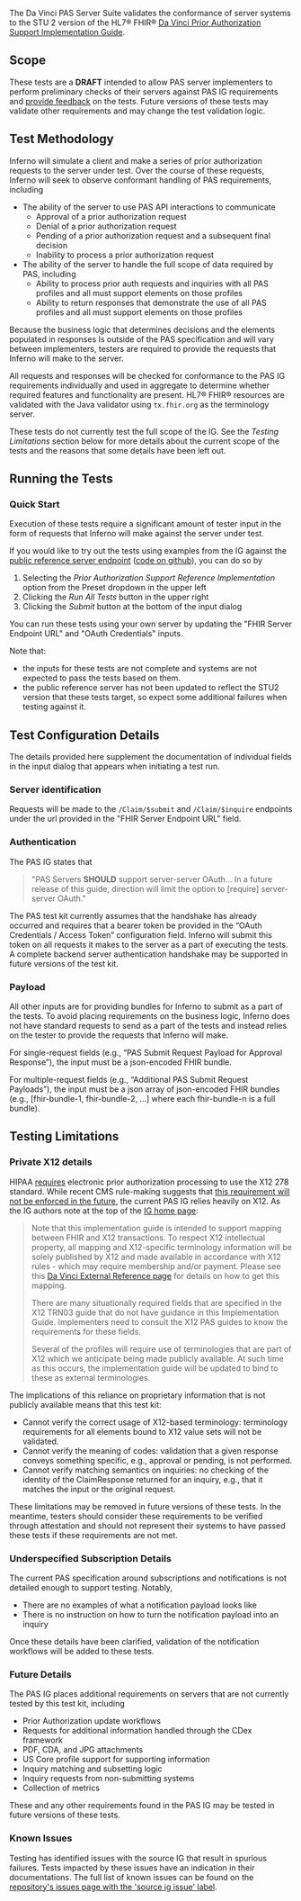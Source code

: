 The Da Vinci PAS Server Suite validates the conformance of server systems 
to the STU 2 version of the HL7® FHIR® 
[Da Vinci Prior Authorization Support Implementation Guide](https://hl7.org/fhir/us/davinci-pas/STU2/).

## Scope

These tests are a **DRAFT** intended to allow PAS server implementers to perform 
preliminary checks of their servers against PAS IG requirements and [provide 
feedback](https://github.com/inferno-framework/davinci-pas-test-kit/issues) 
on the tests. Future versions of these tests may validate other 
requirements and may change the test validation logic.

## Test Methodology

Inferno will simulate a client and make a series of prior authorization requests to the 
server under test. Over the course of these requests, Inferno will seek to observe
conformant handling of PAS requirements, including
- The ability of the server to use PAS API interactions to communicate 
    - Approval of a prior authorization request
    - Denial of a prior authorization request
    - Pending of a prior authorization request and a subsequent final decision
    - Inability to process a prior authorization request
- The ability of the server to handle the full scope of data required by PAS, including
    - Ability to process prior auth requests and inquiries with all PAS profiles and all must support elements on those profiles
    - Ability to return responses that demonstrate the use of all PAS profiles and all must support elements on those profiles

Because the business logic that determines decisions and the elements populated in responses
Is outside of the PAS specification and will vary between implementers, testers
are required to provide the requests that Inferno will make to the server.

All requests and responses will be checked for conformance to the PAS
IG requirements individually and used in aggregate to determine whether
required features and functionality are present. HL7® FHIR® resources are 
validated with the Java validator using `tx.fhir.org` as the terminology server.

These tests do not currently test the full scope of the IG. See the *Testing Limitations* section below 
for more details about the current scope of the tests and the reasons that some details have been left out.

## Running the Tests

### Quick Start

Execution of these tests require a significant amount of tester input in the
form of requests that Inferno will make against the server under test.

If you would like to try out the tests using examples from the IG against the
[public reference server endpoint](https://prior-auth.davinci.hl7.org/fhir) ([code on github](https://github.com/HL7-DaVinci/prior-auth)), you can do so by 
1. Selecting the *Prior Authorization Support Reference Implementation* option from the Preset dropdown in the upper left
2. Clicking the *Run All Tests* button in the upper right
3. Clicking the *Submit* button at the bottom of the input dialog

You can run these tests using your own server by updating the "FHIR Server Endpoint URL" and "OAuth Credentials" inputs.

Note that:
- the inputs for these tests are not complete and systems are not expected to pass the tests based on them.
- the public reference server has not been updated to reflect the STU2 version that these tests target,
    so expect some additional failures when testing against it.

## Test Configuration Details

The details provided here supplement the documentation of individual fields in the input dialog
that appears when initiating a test run.

### Server identification

Requests will be made to the `/Claim/$submit` and `/Claim/$inquire` endpoints under the url provided in the "FHIR Server Endpoint URL" field.

### Authentication

The PAS IG states that 

> "PAS Servers **SHOULD** support server-server OAuth… In a future release of this guide, direction will limit the option to [require] server-server OAuth."

The PAS test kit currently assumes that the handshake has already occurred and requires
that a bearer token be provided in the “OAuth Credentials / Access Token” configuration
field. Inferno will submit this token on all requests it makes to the server as a part of 
executing the tests. A complete backend server authentication handshake may be supported
in future versions of the test kit.

### Payload

All other inputs are for providing bundles for Inferno to submit as a part of the tests. To avoid placing
requirements on the business logic, Inferno does not have standard requests to send as a part of the tests
and instead relies on the tester to provide the requests that Inferno will make.

For single-request fields (e.g., “PAS Submit Request Payload for Approval Response”), the input must be a json-encoded FHIR bundle.

For multiple-request fields (e.g., “Additional PAS Submit Request Payloads”), the input must be a json array of json-encoded FHIR bundles (e.g., [fhir-bundle-1, fhir-bundle-2, …] where each fhir-bundle-n is a full bundle).

## Testing Limitations

### Private X12 details

HIPAA [requires](https://hl7.org/fhir/us/davinci-pas/STU2/regulations.html) electronic prior authorization
processing to use the X12 278 standard. While recent CMS rule-making suggests that [this requirement
will not be enforced in the future](https://www.cms.gov/newsroom/fact-sheets/cms-interoperability-and-prior-authorization-final-rule-cms-0057-f),
the current PAS IG relies heavily on X12.  As the IG authors note at the
top of the [IG home page](https://hl7.org/fhir/us/davinci-pas/STU2/):

> Note that this implementation guide is intended to support mapping between FHIR and X12 transactions. To respect
> X12 intellectual property, all mapping and X12-specific terminology information will be solely published by X12
> and made available in accordance with X12 rules - which may require membership and/or payment. Please see this
> [Da Vinci External Reference page](https://confluence.hl7.org/display/DVP/Da+Vinci+Reference+to+External+Standards+and+Terminologies) 
> for details on how to get this mapping.
>
> There are many situationally required fields that are specified in the X12 TRN03 guide that do not have guidance
> in this Implementation Guide. Implementers need to consult the X12 PAS guides to know the requirements for these
> fields.
>
> Several of the profiles will require use of terminologies that are part of X12 which we anticipate being made
> publicly available. At such time as this occurs, the implementation guide will be updated to bind to these as
> external terminologies.

The implications of this reliance on proprietary information that is not publicly available means that this test
kit:

- Cannot verify the correct usage of X12-based terminology: terminology requirements for all elements bound to X12
    value sets will not be validated.
- Cannot verify the meaning of codes: validation that a given response conveys something specific, e.g., approval
    or pending, is not performed.
- Cannot verify matching semantics on inquiries: no checking of the identity of the ClaimResponse returned for an
    inquiry, e.g., that it matches the input or the original request.

These limitations may be removed in future versions of these tests. In the meantime, testers should consider these
requirements to be verified through attestation and should not represent their systems to have passed these tests
if these requirements are not met.

### Underspecified Subscription Details

The current PAS specification around subscriptions and notifications
is not detailed enough to support testing. Notably, 
- There are no examples of what a notification payload looks like
- There is no instruction on how to turn the notification payload into an inquiry

Once these details have been clarified, validation of the notification workflows
will be added to these tests.

### Future Details

The PAS IG places additional requirements on servers that are not currently tested by this test kit, including

- Prior Authorization update workflows
- Requests for additional information handled through the CDex framework
- PDF, CDA, and JPG attachments
- US Core profile support for supporting information
- Inquiry matching and subsetting logic
- Inquiry requests from non-submitting systems
- Collection of metrics

These and any other requirements found in the PAS IG may be tested in future versions of these tests.

### Known Issues

Testing has identified issues with the source IG that result in spurious failures. 
Tests impacted by these issues have an indication in their documentations. The full
list of known issues can be found on the [repository's issues page with the 'source ig issue'
label](https://github.com/inferno-framework/davinci-pas-test-kit/labels/source%20ig%20issue).